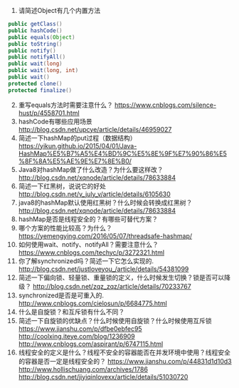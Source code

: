 1. 请简述Object有几个内置方法
``` java
public getClass()
public hashCode()
public equals(Object)
public toString()
public notify()
public notifyAll()
public wait(long)
public wait(long, int)
public wait()
protected clone()
protected finalize()
```
2. 重写equals方法时需要注意什么？
https://www.cnblogs.com/silence-hust/p/4558701.html
3. hashCode有哪些应用场景
http://blog.csdn.net/upcye/article/details/46959027
4. 简述一下hashMap的put过程（数据结构）
https://yikun.github.io/2015/04/01/Java-HashMap%E5%B7%A5%E4%BD%9C%E5%8E%9F%E7%90%86%E5%8F%8A%E5%AE%9E%E7%8E%B0/
5. Java8对hashMap做了什么改造？为什么要这样改？
http://blog.csdn.net/xqnode/article/details/78633884
6. 简述一下红黑树，说说它的好处
http://blog.csdn.net/v_july_v/article/details/6105630
7. java8的hashMap默认使用红黑树？什么时候会转换成红黑树？
http://blog.csdn.net/xqnode/article/details/78633884
8. hashMap是否是线程安全的？有哪些可替代方案？
9. 哪个方案的性能比较高？为什么？
https://yemengying.com/2016/05/07/threadsafe-hashmap/
11. 如何使用wait、notify、notifyAll？需要注意什么？ 
https://www.cnblogs.com/techyc/p/3272321.html
12. 你了解synchronized吗？简述一下它怎么实现的.
http://blog.csdn.net/justloveyou_/article/details/54381099
13. 简述一下偏向锁、轻量锁、重量锁的定义，什么时候发生切换？锁是否可以降级？
http://blog.csdn.net/zqz_zqz/article/details/70233767
14. synchronized是否是可重入的.
http://www.cnblogs.com/cielosun/p/6684775.html
15. 什么是自旋锁？和互斥锁有什么不同？
16. 简述一下自旋锁的优缺点？什么时候使用自旋锁？什么时候使用互斥锁
https://www.jianshu.com/p/dfbe0ebfec95
http://coolxing.iteye.com/blog/1236909
http://www.cnblogs.com/aspirant/p/6747115.html
17. 线程安全的定义是什么？线程不安全的容器能否在并发环境中使用？线程安全的容器是否一定是线程安全的？
https://www.jianshu.com/p/44831d1d10d3
http://www.hollischuang.com/archives/1786
http://blog.csdn.net/jiyiqinlovexx/article/details/51030720
